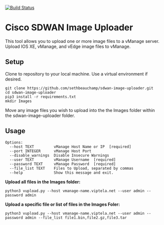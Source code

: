 [![Build Status](https://travis-ci.org/sethbeauchamp/sdwan-image-uploader.svg?branch=master)](https://travis-ci.org/sethbeauchamp/sdwan-image-uploader)

# Cisco SDWAN Image Uploader

This tool allows you to upload one or more image files to a vManage server.
Upload IOS XE, vManage, and vEdge image files to vManage.

## Setup

Clone to repository to your local machine. Use a virtual environment if desired.
```
git clone https://github.com/sethbeauchamp/sdwan-image-uploader.git
cd sdwan-image-uploader
pip3 install -r requirements.txt
mkdir Images
```

Move any image files you wish to upload into the the Images folder within the sdwan-image-uploader folder.

## Usage
```
Options:
  --host TEXT         vManage Host Name or IP  [required]
  --port INTEGER      vManage Host Port
  --disable_warnings  Disable Insecure Warnings
  --user TEXT         vManage Username  [required]
  --password TEXT     vManage Password  [required]
  --file_list TEXT    Files to Upload, separated by commas
  --help              Show this message and exit.
```
**Upload all files in the Images folder:**

```
python3 vupload.py --host vmanage-name.viptela.net --user admin --password admin
```

**Upload a specific file or list of files in the Images Foler:**

```
python3 vupload.py --host vmanage-name.viptela.net --user admin --password admin --file_list file1.bin,file2.gz,file3.tar
```
